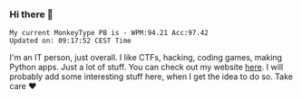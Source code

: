 ### Hi there 👋
<!-- PB START -->
```
My current MonkeyType PB is - WPM:94.21 Acc:97.42
Updated on: 09:17:52 CEST Time
```
<!-- PB END -->
I'm an IT person, just overall. I like CTFs, hacking, coding games, making Python apps. Just a lot of stuff.
You can check out my website [here](https://skill3472.github.io/).
I will probably add some interesting stuff here, when I get the idea to do so. Take care ❤️
